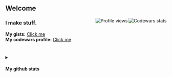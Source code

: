 ## Welcome
<p>
  <a target="_blank" href="https://www.codewars.com/users/r4v10l1">
    <img align="right" src="https://www.codewars.com/users/r4v10l1/badges/small" alt="Codewars stats">
  </a>
  <a target="_blank" href="https://github.com/r4v10l1">
    <img align="right" src="https://komarev.com/ghpvc/?username=r4v10l1&color=282828&label=Profile+visits&style=flat-square" alt="Profile views">
  </a>
</p>

### I make stuff.
**My gists:** [Click me](https://gist.github.com/r4v10l1)  
**My codewars profile:** [Click me](https://www.codewars.com/users/r4v10l1)

#
<details>
    <summary><h4>My github stats</h4></summary>
        <br>
        <div align="center">
            <a target="_blank" href="https://github.com/r4v10l1">
                <img height="165em" src="https://github-readme-stats.vercel.app/api?username=r4v10l1&show_icons=true&include_all_commits=true&count_private=true&title_color=eceff4&text_color=eceff4&bg_color=2e3440" alt="My stats">
                <img height="165em" src="http://github-readme-streak-stats.herokuapp.com/?user=r4v10l1&theme=react" alt="My current streak">
                <!-- <img height="200em" src="https://github-profile-summary-cards.vercel.app/api/cards/productive-time?username=r4v10l1&theme=nord_dark" alt="My languages stats"> -->
                <img width="100%" src="https://activity-graph.herokuapp.com/graph?username=r4v10l1&theme=github&bg_color=20232a&line=2d4854&point=56bcd9&color=ffffff" alt="My activity graph">
                <img height="191em" src="https://github-readme-stats.vercel.app/api/top-langs/?username=r4v10l1&layout=compact&theme=react&hide=css,html&langs_count=8" alt="My top languages">
            </a>
        </div>
</details>
